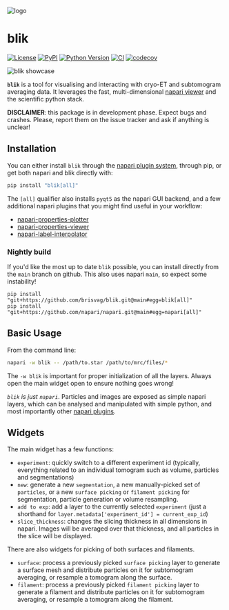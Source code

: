 ![logo](https://github.com/brisvag/blik/raw/main/docs/images/logo.png)

# blik

[![License](https://img.shields.io/pypi/l/blik.svg?color=green)](https://github.com/brisvag/blik/raw/main/LICENSE)
[![PyPI](https://img.shields.io/pypi/v/blik.svg?color=green)](https://pypi.org/project/blik)
[![Python Version](https://img.shields.io/pypi/pyversions/blik.svg?color=green)](https://python.org)
[![CI](https://github.com/brisvag/blik/actions/workflows/ci.yml/badge.svg)](https://github.com/brisvag/blik/actions/workflows/ci.yml)
[![codecov](https://codecov.io/gh/brisvag/blik/branch/main/graph/badge.svg)](https://codecov.io/gh/brisvag/blik)

![blik showcase](https://user-images.githubusercontent.com/23482191/161224963-ad746a06-c2e5-46fe-a13b-f356bc4ad72b.png)

**`blik`** is a tool for visualising and interacting with cryo-ET and subtomogram averaging data. It leverages the fast, multi-dimensional [napari viewer](https://napari.org) and the scientific python stack.

**DISCLAIMER**: this package is in development phase. Expect bugs and crashes. Please, report them on the issue tracker and ask if anything is unclear!

## Installation

You can either install `blik` through the [napari plugin system](https://napari.org/plugins/index.html), through pip, or get both napari and blik directly with:

```bash
pip install "blik[all]"
```

The `[all]` qualifier also installs `pyqt5` as the napari GUI backend, and a few additional napari plugins that you might find useful in your workflow:
- [napari-properties-plotter](https://github.com/brisvag/napari-properties-plotter)
- [napari-properties-viewer](https://github.com/kevinyamauchi/napari-properties-viewer)
- [napari-label-interpolator](https://github.com/brisvag/napari-label-interpolator)

### Nightly build

If you'd like the most up to date `blik` possible, you can install directly from the `main` branch on github. This also uses napari `main`, so expect some instability!

```
pip install "git+https://github.com/brisvag/blik.git@main#egg=blik[all]"
pip install "git+https://github.com/napari/napari.git@main#egg=napari[all]"
```

## Basic Usage

From the command line:
```bash
napari -w blik -- /path/to.star /path/to/mrc/files/*
```

The `-w blik` is important for proper initialization of all the layers. Always open the main widget open to ensure nothing goes wrong!

*`blik` is just `napari`*. Particles and images are exposed as simple napari layers, which can be analysed and manipulated with simple python, and most importantly other [napari plugins](https://napari-hub.org/).

## Widgets

The main widget has a few functions:

- `experiment`: quickly switch to a different experiment id (typically, everything related to an individual tomogram such as volume, particles and segmentations)
- `new`: generate a new `segmentation`, a new manually-picked set of `particles`, or a new `surface picking` or `filament picking` for segmentation, particle generation or volume resampling.
- `add to exp`: add a layer to the currently selected `experiment` (just a shorthand for `layer.metadata['experiment_id'] = current_exp_id`)
- `slice_thickness`: changes the slicing thickness in all dimensions in napari. Images will be averaged over that thickness, and all particles in the slice will be displayed.

There are also widgets for picking of both surfaces and filaments.

- `surface`: process a previously picked `surface picking` layer to generate a surface mesh and distribute particles on it for subtomogram averaging, or resample a tomogram along the surface.
- `filament`: process a previously picked `filament picking` layer to generate a filament and distribute particles on it for subtomogram averaging, or resample a tomogram along the filament.
